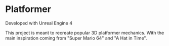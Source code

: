 # Platformer

Developed with Unreal Engine 4

This project is meant to recreate popular 3D platformer mechanics.
With the main inspiration coming from "Super Mario 64" and "A Hat in Time".
